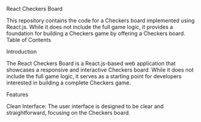 React Checkers Board

This repository contains the code for a Checkers board implemented using React.js. While it does not include the full game logic, it provides a foundation for building a Checkers game by offering a Checkers board.
Table of Contents

Introduction

The React Checkers Board is a React.js-based web application that showcases a responsive and interactive Checkers board. While it does not include the full game logic, it serves as a starting point for developers interested in building a complete Checkers game.

Features

Clean Interface: The user interface is designed to be clear and straightforward, focusing on the Checkers board.

